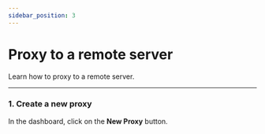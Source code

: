```yaml
---
sidebar_position: 3
---
```


# Proxy to a remote server

Learn how to proxy to a remote server.

---

### 1. Create a new proxy

In the dashboard, click on the **New Proxy** button.
